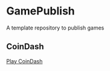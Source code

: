 # GamePublish
A template repository to publish games

## CoinDash
[Play CoinDash]('./player_scene/Coin_Dash.html')
